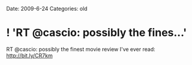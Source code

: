 Date: 2009-6-24
Categories: old

# ! 'RT @cascio: possibly the fines...'

RT @cascio: possibly the finest movie review I've ever read: <a href="http://bit.ly/CR7km" rel="nofollow">http://bit.ly/CR7km</a>
